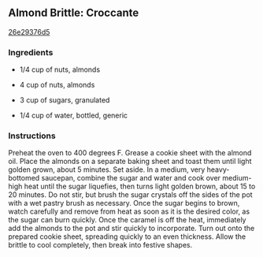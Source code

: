 ## Almond Brittle: Croccante

[26e29376d5](http://www.foodnetwork.com/recipes/mario-batali/almond-brittle-croccante-recipe2.html)

### Ingredients

 - 1/4 cup of nuts, almonds

 - 4 cup of nuts, almonds

 - 3 cup of sugars, granulated

 - 1/4 cup of water, bottled, generic

### Instructions

Preheat the oven to 400 degrees F. Grease a cookie sheet with the almond oil. Place the almonds on a separate baking sheet and toast them until light golden grown, about 5 minutes. Set aside. In a medium, very heavy-bottomed saucepan, combine the sugar and water and cook over medium-high heat until the sugar liquefies, then turns light golden brown, about 15 to 20 minutes. Do not stir, but brush the sugar crystals off the sides of the pot with a wet pastry brush as necessary. Once the sugar begins to brown, watch carefully and remove from heat as soon as it is the desired color, as the sugar can burn quickly. Once the caramel is off the heat, immediately add the almonds to the pot and stir quickly to incorporate. Turn out onto the prepared cookie sheet, spreading quickly to an even thickness. Allow the brittle to cool completely, then break into festive shapes.